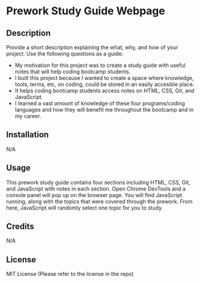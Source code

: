 # Prework Study Guide Webpage

## Description

Provide a short description explaining the what, why, and how of your project. Use the following questions as a guide:

- My motivation for this project was to create a study guide with useful notes that will help coding bootcamp students.
- I built this project because I wanted to create a space where knowledge, tools, terms, etc, on coding, could be stored in an easily accesible place.
- It helps coding bootcamp students access notes on HTML, CSS, Git, and JavaScript.
- I learned a vast amount of knowledge of these four programs/coding languages and how they will benefit me throughout the bootcamp and in my career.

## Installation

N/A

## Usage

This prework study guide contains four sections including HTML, CSS, Git, and JavaScript with notes in each section. Open Chrome DevTools and a console panel will pop up on the browser page. You will find JavaScript running, along with the topics that were covered through the prework. From here, JavaScript will randomly select one topic for you to study.

## Credits

N/A

## License

MIT License (Please refer to the license in the repo)
